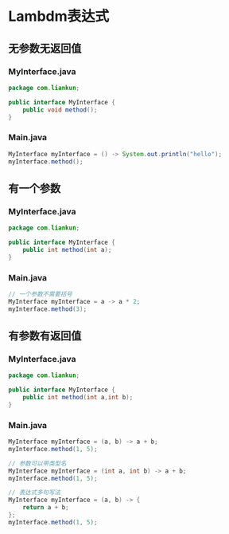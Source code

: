 # Lambdm表达式

## 无参数无返回值

### MyInterface.java

```java
package com.liankun;

public interface MyInterface {
	public void method();
}
```

### Main.java

```java
MyInterface myInterface = () -> System.out.println("hello");
myInterface.method();
```

## 有一个参数

### MyInterface.java

```java
package com.liankun;

public interface MyInterface {
	public int method(int a);
}
```

### Main.java

```java
// 一个参数不需要括号
MyInterface myInterface = a -> a * 2;
myInterface.method(3);
```

## 有参数有返回值

### MyInterface.java

```java
package com.liankun;

public interface MyInterface {
	public int method(int a,int b);
}
```

### Main.java

```java
MyInterface myInterface = (a, b) -> a + b;
myInterface.method(1, 5);
```

```java
// 参数可以带类型名
MyInterface myInterface = (int a, int b) -> a + b;
myInterface.method(1, 5);
```

```java
// 表达式多句写法
MyInterface myInterface = (a, b) -> {
    return a + b;
};
myInterface.method(1, 5);
```

